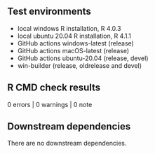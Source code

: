 ## Test environments

* local windows R installation, R 4.0.3
* local ubuntu 20.04 R installation, R 4.1.1
* GitHub actions windows-latest (release)
* GitHub actions macOS-latest (release)
* GitHub actions ubuntu-20.04 (release, devel)
* win-builder (release, oldrelease and devel)

## R CMD check results

0 errors | 0 warnings | 0 note

## Downstream dependencies

There are no downstream dependencies.
